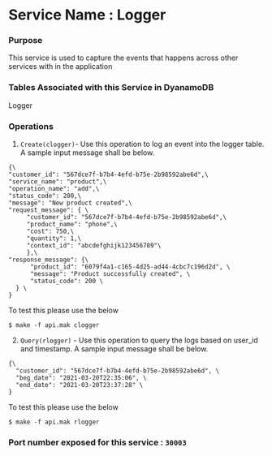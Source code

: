 # Service Name : Logger
### Purpose
This service is used to capture the events that happens across other services with in the application

### Tables Associated with this Service in DyanamoDB
Logger

### Operations

1. `Create(clogger)`- 
Use this operation to log an event into the logger table. A sample input message shall be below. 

  ~~~
  {\
"customer_id": "567dce7f-b7b4-4efd-b75e-2b98592abe6d",\
"service_name": "product",\
"operation_name": "add",\
"status_code": 200,\
"message": "New product created",\
"request_message": { \
	   "customer_id": "567dce7f-b7b4-4efd-b75e-2b98592abe6d",\
	   "product_name": "phone",\
	   "cost": 750,\
	   "quantity": 1,\
	   "context_id": "abcdefghijk123456789"\
	   },\
"response_message": {\
		"product_id": "6079f4a1-c165-4d25-ad44-4cbc7c196d2d", \
		"message": "Product successfully created", \
		"status_code": 200 \
	} \
}
~~~

To test this please use the below 
  
  ~~~
  $ make -f api.mak clogger
  ~~~  

2. `Query(rlogger)` - 
Use this operation to query the logs based on user_id and timestamp. A sample input message shall be below.

  ~~~
  {\
	"customer_id": "567dce7f-b7b4-4efd-b75e-2b98592abe6d", \
	"beg_date": "2021-03-20T22:35:06", \
	"end_date": "2021-03-20T23:37:28" \
  }
  ~~~
  
  To test this please use the below 
  
  ~~~
  $ make -f api.mak rlogger
  ~~~  
  
### Port number exposed for this service : `30003`
